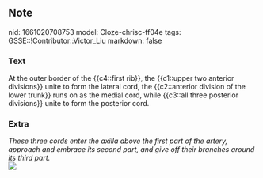 ## Note
nid: 1661020708753
model: Cloze-chrisc-ff04e
tags: GSSE::!Contributor::Victor_Liu
markdown: false

### Text
<div>
  At the outer border of the {{c4::first rib}}, the {{c1::upper two
  anterior divisions}} unite to form the lateral cord, the
  {{c2::anterior division of the lower trunk}} runs on as the
  medial cord, while {{c3::all three posterior divisions}} unite to
  form the posterior cord.
</div>

### Extra
<div>
  <i>These three cords enter the axilla above the first part of the
  artery, approach and embrace its second part, and give off their
  branches around its third part.</i>
</div>
<div><img src= 
"Schematic-drawing-showing-the-anatomical-landmarks-of-the-brachial-plexus-A.png"></div>
